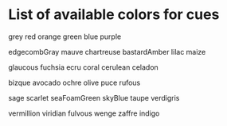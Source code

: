 # List of available colors for cues


grey
red
orange
green
blue
purple

edgecombGray
mauve
chartreuse
bastardAmber
lilac
maize

glaucous
fuchsia
ecru
coral
cerulean
celadon

bizque
avocado
ochre
olive
puce
rufous

sage
scarlet
seaFoamGreen
skyBlue
taupe
verdigris

vermillion
viridian
fulvous
wenge
zaffre
indigo